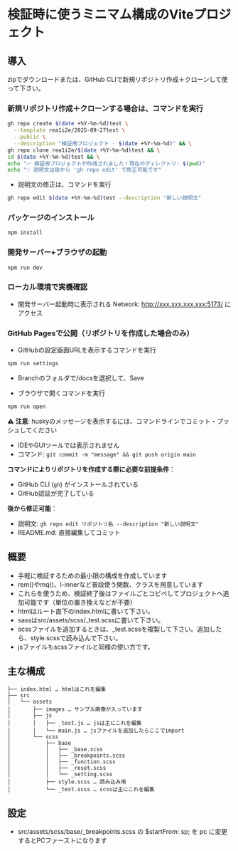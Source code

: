 # 検証時に使うミニマム構成のViteプロジェクト

## 導入

zipでダウンロードまたは、GitHub CLIで新規リポジトリ作成＋クローンして使って下さい。

### 新規リポジトリ作成＋クローンする場合は、コマンドを実行
```bash
gh repo create $(date +%Y-%m-%d)test \
  --template rea1i2e/2025-09-27test \
  --public \
  --description "検証用プロジェクト - $(date +%Y-%m-%d)" && \
gh repo clone rea1i2e/$(date +%Y-%m-%d)test && \
cd $(date +%Y-%m-%d)test && \
echo "✅ 検証用プロジェクトが作成されました！現在のディレクトリ: $(pwd)"
echo "💡 説明文は後から 'gh repo edit' で修正可能です"
```

- 説明文の修正は、コマンドを実行
```bash
gh repo edit $(date +%Y-%m-%d)test --description "新しい説明文"
```

### パッケージのインストール

```bash
npm install
```

### 開発サーバー+ブラウザの起動

```bash
npm run dev
```

### ローカル環境で実機確認
- 開発サーバー起動時に表示される  Network: http://xxx.xxx.xxx.xxx:5173/ にアクセス


### GitHub Pagesで公開（リポジトリを作成した場合のみ）
- GitHubの設定画面URLを表示するコマンドを実行
```bash
npm run settings
```
- Branchのフォルダで/docsを選択して、Save

- ブラウザで開くコマンドを実行
```bash
npm run open
```


⚠️ **注意**: huskyのメッセージを表示するには、コマンドラインでコミット・プッシュしてください
- IDEやGUIツールでは表示されません
- コマンド: `git commit -m "message" && git push origin main`

**コマンドによりリポジトリを作成する際に必要な前提条件**：
- GitHub CLI (`gh`) がインストールされている
- GitHub認証が完了している

**後から修正可能**：
- 説明文: `gh repo edit リポジトリ名 --description "新しい説明文"`
- README.md: 直接編集してコミット


## 概要
- 手軽に検証するための最小限の構成を作成しています
- rem()やmq()、l-innerなど普段使う関数、クラスを用意しています
- これらを使うため、検証終了後はファイルごとコピペしてプロジェクトへ追加可能です（単位の置き換えなどが不要）
- htmlはルート直下のindex.htmlに書いて下さい。
- sassはsrc/assets/scss/_test.scssに書いて下さい。
- scssファイルを追加するときは、_test.scssを複製して下さい。追加したら、style.scssで読み込んで下さい。
- jsファイルもscssファイルと同様の使い方です。

## 主な構成

```
├── index.html … htmlはこれを編集
├── src
│   └── assets
│       ├── images … サンプル画像が入っています
│       ├── js
│       │   ├── _test.js … jsは主にこれを編集
│       │   └── main.js … jsファイルを追加したらここでimport
│       └── scss
│           ├── base
│           │   ├── _base.scss
│           │   ├── _breakpoints.scss
│           │   ├── _function.scss
│           │   ├── _reset.scss
│           │   └── _setting.scss
│           ├── style.scss … 読み込み用
│           └── _test.scss … scssは主にこれを編集
```


## 設定
- src/assets/scss/base/_breakpoints.scss の $startFrom: sp; を pc に変更するとPCファーストになります